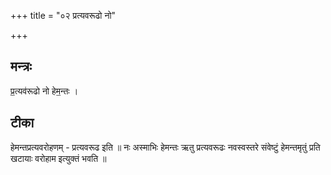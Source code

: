 +++
title = "०२ प्रत्यवरूढो नो"

+++
## मन्त्रः

प्र॒त्यव॑रूढो नो हेम॒न्तः ।  

## टीका
हेमन्तप्रत्यवरोहणम् - प्रत्यवरूढ इति ॥ नः अस्माभिः हेमन्तः ऋतु प्रत्यवरूढः नवस्वस्तरे संवेष्टुं हेमन्तमृतुं प्रति खटायाः वरोहाम इत्युक्तं भवति ॥

